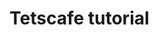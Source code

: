 # Tetscafe tutorial

<!-- Please see https://applitools.com/tutorials/testcafe.html for all the details. -->
